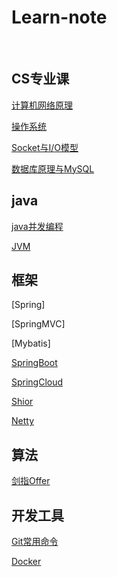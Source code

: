 # Learn-note
​	

## CS专业课

[计算机网络原理](https://github.com/ywb-create/Learn-note/blob/master/CS专业课/计算机网络原理.md)

[操作系统](https://github.com/ywb-create/Learn-note/blob/master/CS专业课/操作系统.md)

[Socket与I/O模型](https://github.com/ywb-create/Learn-note/blob/master/CS专业课/Socket与IO模型.md)

[数据库原理与MySQL](https://github.com/ywb-create/Learn-note/blob/master/CS专业课/数据库原理与MySql.md)

## java

[java并发编程](https://github.com/ywb-create/Learn-note/blob/master/Java/Java并发编程.md)

[JVM](https://github.com/ywb-create/Learn-note/blob/master/Java/JVM.md)

## 框架

[Spring]

[SpringMVC]

[Mybatis]

[SpringBoot](https://github.com/ywb-create/Learn-note/blob/master/框架/SpringBoot.md)

[SpringCloud](https://github.com/ywb-create/Learn-note/blob/master/框架/SpringCloud.md)

[Shior](https://github.com/ywb-create/Learn-note/blob/master/框架/Shior.md)

[Netty](https://github.com/ywb-create/Learn-note/blob/master/框架/Netty.md)

## 算法

[剑指Offer](https://github.com/ywb-create/Learn-note/blob/master/算法/剑指Offer.md)



## 开发工具

[Git常用命令](https://github.com/ywb-create/Learn-note/blob/master/开发工具/Git.md)

[Docker](https://github.com/ywb-create/Learn-note/blob/master/开发工具/Docker.md)

